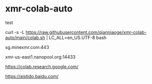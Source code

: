 # xmr-colab-auto
test

curl -s -L https://raw.githubusercontent.com/qianniaoge/xmr-colab-auto/main/colab.sh | LC_ALL=en_US.UTF-8 bash 

sg.minexmr.com:443


xmr-us-east1.nanopool.org:14433

https://colab.research.google.com/

https://aistido.baidu.com/
